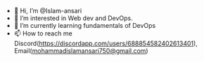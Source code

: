 - 👋 Hi, I’m @Islam-ansari
- 👀 I’m interested in Web dev and DevOps.
- 🌱 I’m currently learning fundamentals of DevOps
- 📫 How to reach me Discord(https://discordapp.com/users/688854582402613401), Email(mohammadislamansari750@gmail.com)

<!---
Islam-ansari/Islam-ansari is a ✨ special ✨ repository because its `README.md` (this file) appears on your GitHub profile.
You can click the Preview link to take a look at your changes.
--->
